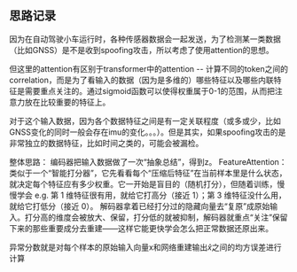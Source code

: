 ## 思路记录

因为在自动驾驶小车运行时，各种传感器数据会一起发送，为了检测某一类数据（比如GNSS）是不是收到spoofing攻击，所以考虑了使用attention的思想。

但这里的attention有区别于transformer中的attention -- 计算不同的token之间的correlation，而是为了看输入的数据（因为是多维的）哪些特征以及哪些内联特征是需要重点关注的。通过sigmoid函数可以使得权重属于0-1的范围，从而把注意力放在比较重要的特征上。

对于这个输入数据，因为各个数据特征之间是有一定关联程度（或多或少，比如GNSS变化的同时一般会存在imu的变化。。。）。但是其实，如果spoofing攻击的是非常独立的数据特征，比如时间之类的，可能会被漏检。

整体思路：
编码器把输入数据做了一次“抽象总结”，得到z。
FeatureAttention：类似于一个“智能打分器”，它先看看每个“压缩后特征”在当前样本里是什么状态，就决定每个特征应有多少权重。它一开始是盲目的（随机打分），但随着训练，慢慢学会 e.g. 第 1 维特征很有用，就给它打高分（接近 1）；第 3 维特征没什么用，就给它打低分（接近 0）。
解码器拿着已经打分过的隐藏向量去“复原”成原始输入。打分高的维度会被放大、保留，打分低的就被抑制，解码器就重点“关注”保留下来的那些重要成分去重建——这样它能更快学会怎么把正常数据还原出来。

异常分数就是对每个样本的原始输入向量x和网络重建输出$\hat{x}$之间的均方误差进行计算